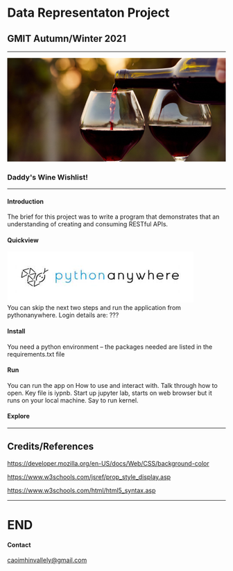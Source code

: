 # Data Representaton Project

## GMIT Autumn/Winter 2021

___

![wine](/images/wine2.jpg)

### Daddy's Wine Wishlist!
---
#### Introduction
The brief for this project was to write a program that demonstrates that an understanding of creating and consuming
RESTful APIs. 

#### Quickview
![wine](/images/pythonAnywhere.jpeg)  
You can skip the next two steps and run the application from pythonanywhere. Login details are: ???

#### Install
You need a python environment – the packages needed are listed in the requirements.txt file

#### Run
You can run the app on
How to use and interact with. Talk through how to open. Key file is iypnb. Start up jupyter lab, starts on web browser but it runs on your local machine. Say to run kernel.

#### Explore

---
## Credits/References
https://developer.mozilla.org/en-US/docs/Web/CSS/background-color

https://www.w3schools.com/jsref/prop_style_display.asp

https://www.w3schools.com/html/html5_syntax.asp

---
# END

#### Contact
caoimhinvallely@gmail.com



